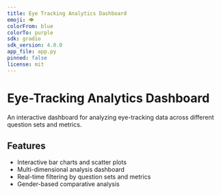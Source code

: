 ```yaml
---
title: Eye Tracking Analytics Dashboard
emoji: 👁️
colorFrom: blue
colorTo: purple
sdk: gradio
sdk_version: 4.0.0
app_file: app.py
pinned: false
license: mit
---
```


# Eye-Tracking Analytics Dashboard

An interactive dashboard for analyzing eye-tracking data across different question sets and metrics.

## Features
- Interactive bar charts and scatter plots
- Multi-dimensional analysis dashboard
- Real-time filtering by question sets and metrics
- Gender-based comparative analysis